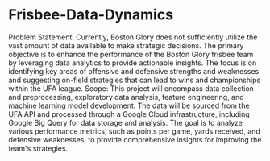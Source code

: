 # Frisbee-Data-Dynamics

Problem Statement:
Currently, Boston Glory does not sufficiently utilize the vast amount of data available to
make strategic decisions. The primary objective is to enhance the performance of the Boston
Glory frisbee team by leveraging data analytics to provide actionable insights. The focus is on
identifying key areas of offensive and defensive strengths and weaknesses and suggesting
on-field strategies that can lead to wins and championships within the UFA league.
Scope:
This project will encompass data collection and preprocessing, exploratory data analysis,
feature engineering, and machine learning model development. The data will be sourced from
the UFA API and processed through a Google Cloud infrastructure, including Google Big Query
for data storage and analysis. The goal is to analyze various performance metrics, such as points
per game, yards received, and defensive weaknesses, to provide comprehensive insights for
improving the team's strategies.

